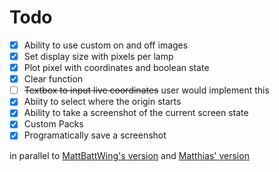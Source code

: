# Todo

- [x] Ability to use custom on and off images
- [x] Set display size with pixels per lamp
- [x] Plot pixel with coordinates and boolean state
- [x] Clear function
- [ ] ~~Textbox to input live coordinates~~ user would implement this
- [x] Abiity to select where the origin starts
- [x] Ability to take a screenshot of the current screen state
- [x] Custom Packs
- [x] Programatically save a screenshot

in parallel to [MattBattWing's version](https://github.com/mattbatwings/lampsim) and [Matthias' version](https://github.com/Matthias1590/LampDisplay)
